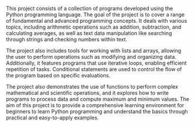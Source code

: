This project consists of a collection of programs developed using the Python programming language. The goal of the project is to cover a range of fundamental and advanced programming concepts. It deals with various topics, including arithmetic operations such as addition, subtraction, and calculating averages, as well as text data manipulation like searching through strings and checking numbers within text.

The project also includes tools for working with lists and arrays, allowing the user to perform operations such as modifying and organizing data. Additionally, it features programs that use iterative loops, enabling efficient repetition of tasks. Conditional statements are used to control the flow of the program based on specific evaluations.

The project also demonstrates the use of functions to perform complex mathematical and scientific operations, and it explores how to write programs to process data and compute maximum and minimum values. The aim of this project is to provide a comprehensive learning environment for beginners to learn Python programming and understand the basics through practical and easy-to-apply examples.



